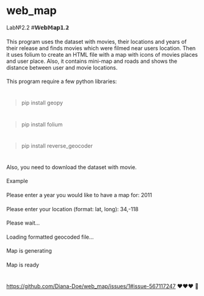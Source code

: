 # web_map
Lab№2.2 
#**𝕎𝕖𝕓𝕄𝕒𝕡𝟙.𝟚**
####
This program uses the dataset with movies, their locations and years of their release and finds movies 
which were filmed near users location. Then it uses folium to create an HTML file with a map with icons 
of movies places and user place. Also, it contains mini-map and roads and shows the distance between user and movie locations. 
####
This program require a few python libraries:
#
>pip install geopy
#
>pip install folium
#
>pip install reverse_geocoder
#
Also, you need to download the dataset with movie. 
####
Example
####
Please enter a year you would like to have a map for: 2011
####
Please enter your location (format: lat, long): 34,-118
####
Please wait...
####
Loading formatted geocoded file...
####
Map is generating
####
Map is ready
#
https://github.com/Diana-Doe/web_map/issues/1#issue-567117247
❤❤❤
🦌
